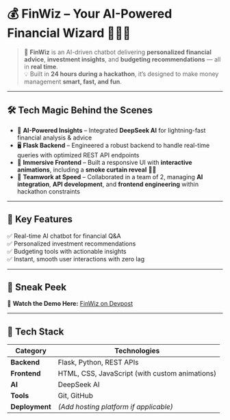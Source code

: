 # 💰 FinWiz – Your AI-Powered Financial Wizard 🧙‍♂️✨

> 🚀 **FinWiz** is an AI-driven chatbot delivering **personalized financial advice**, **investment insights**, and **budgeting recommendations** — all in **real time**.  
> 💡 Built in **24 hours during a hackathon**, it’s designed to make money management **smart, fast, and fun**.

---

## 🛠 Tech Magic Behind the Scenes

- 🧠 **AI-Powered Insights** – Integrated **DeepSeek AI** for lightning-fast financial analysis & advice  
- 🖥 **Flask Backend** – Engineered a robust backend to handle real-time queries with optimized REST API endpoints  
- 🎨 **Immersive Frontend** – Built a responsive UI with **interactive animations**, including a **smoke curtain reveal** 💨✨  
- 🤝 **Teamwork at Speed** – Collaborated in a team of 2, managing **AI integration**, **API development**, and **frontend engineering** within hackathon constraints  

---

## 🎯 Key Features

✅ Real-time AI chatbot for financial Q&A  
✅ Personalized investment recommendations  
✅ Budgeting tools with actionable insights  
✅ Instant, smooth user interactions with zero lag  

---

## 📸 Sneak Peek

🎥 **Watch the Demo Here:** [FinWiz on Devpost](https://devpost.com/software/finwiz-fywdtx)  

---

## 🧩 Tech Stack

| **Category** | **Technologies** |
|--------------|------------------|
| **Backend**  | Flask, Python, REST APIs |
| **Frontend** | HTML, CSS, JavaScript (with custom animations) |
| **AI**       | DeepSeek AI |
| **Tools**    | Git, GitHub |
| **Deployment** | *(Add hosting platform if applicable)* |
